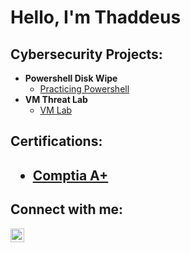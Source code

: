 <h1>Hello, I'm Thaddeus</h1> 

<h2>Cybersecurity Projects:</h2>

- <b>Powershell Disk Wipe</b>
  - [Practicing Powershell](https://github.com/Thaddeus757/ActiveDirectoryLab)
- <b>VM Threat Lab</b>
  - [VM Lab](https://github.com/Thaddeus757/AsureThreatLab)

<h2>Certifications:<h2>
  
  - [Comptia A+](https://www.comptia.org/certifications/a)

<h2>Connect with me:</h2>


[<img align="left" alt="Thaddeus757 | LinkedIn" width="22px" src="https://cdn.jsdelivr.net/npm/simple-icons@v3/icons/linkedin.svg" />][linkedin]



[linkedin]: https://linkedin.com/in/thaddeus-boyd-jr-83218a281

